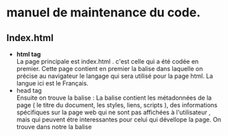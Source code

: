 # manuel de maintenance du code.

## Index.html

* <strong> html tag </strong>  
La page principale est index.html . c'est celle qui a été codée en premier.
Cette page contient en premier la balise <html lang="fr"> dans laquelle on précise au navigateur le langage qui sera utilisé pour la page html. La langue ici est le Français.
 * head tag  
Ensuite on trouve la balise <head> : La balise <head> contient les métadonnées de la page ( le titre du document, les styles, liens, scripts ), des informations spécifiques sur la page web qui ne sont pas affichées à l'utilisateur , mais qui peuvent étre interessantes pour celui qui dévellope la page.
On trouve dans notre <head> la balise <title> qui contient le titre de notre page HTML.
et puis dans un second temps tout les differents liens et scripts qui permettent notre page de s'afficher correctement. exemple : lien vers le fichier css , liens vers des scripts qui sont necessaires pour le chatbot , etc.. 
 * body tag  
 On peut dire que la balise <body> est decoupé en 3 principales partie : 
 1. la premiere partie contient la bare déroulante de la page, et qui represénte le Menu.  Cette bare se trouve déja sur presque toutes les pages de notre site, afin de faciliter la navigation des utilisateurs dans le site. La bare déroulante a été developé avec du bootstrap , qu'on appelle à l'aide d'un <script> dans la partie head.
 
 2. la deuxieme partie  contient les 6 articles et toutes les informations qui sont liées aux articles
 3. 


Globalement, il y a deux grandes catégories de chatterbots. On différencie les chatbots fonctionnant sur le principe du "pattern matching" (reconnaissance de mots-clés) et les chatbots basés sur le "deep learning" (apprentissage profond).
 
